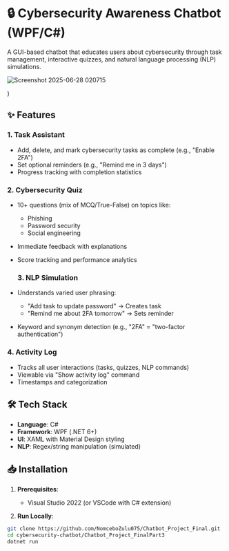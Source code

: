 # 🔒 Cybersecurity Awareness Chatbot (WPF/C#)

A GUI-based chatbot that educates users about cybersecurity through task management, interactive quizzes, and natural language processing (NLP) simulations.

![Screenshot 2025-06-28 020715](https://github.com/user-attachments/assets/55083132-24bb-441e-87b5-86b28d326164)

)

## ✨ Features

### 1. Task Assistant
- Add, delete, and mark cybersecurity tasks as complete (e.g., "Enable 2FA")
- Set optional reminders (e.g., "Remind me in 3 days")
- Progress tracking with completion statistics

### 2. Cybersecurity Quiz
- 10+ questions (mix of MCQ/True-False) on topics like:
  - Phishing
  - Password security
  - Social engineering
- Immediate feedback with explanations
- Score tracking and performance analytics

  ### 3. NLP Simulation
- Understands varied user phrasing:
  - "Add task to update password" → Creates task
  - "Remind me about 2FA tomorrow" → Sets reminder
- Keyword and synonym detection (e.g., "2FA" = "two-factor authentication")

### 4. Activity Log
- Tracks all user interactions (tasks, quizzes, NLP commands)
- Viewable via "Show activity log" command
- Timestamps and categorization

## 🛠️ Tech Stack
- **Language**: C#
- **Framework**: WPF (.NET 6+)
- **UI**: XAML with Material Design styling
- **NLP**: Regex/string manipulation (simulated)

## 📥 Installation
1. **Prerequisites**:
   - Visual Studio 2022 (or VSCode with C# extension)
  
  2. **Run Locally**:
   ```bash
   git clone https://github.com/NomceboZulu075/Chatbot_Project_Final.git
   cd cybersecurity-chatbot/Chatbot_Project_FinalPart3
   dotnet run
